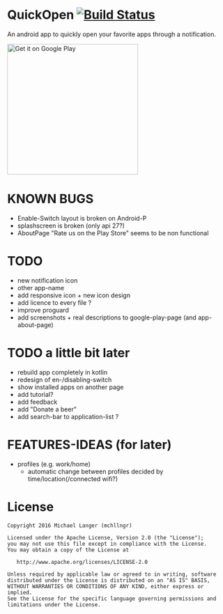 # QuickOpen [![Build Status](https://travis-ci.org/mchllngr/QuickOpen.svg?branch=master)](https://travis-ci.org/mchllngr/QuickOpen)
An android app to quickly open your favorite apps through a notification.

<a href='https://play.google.com/store/apps/details?id=de.mchllngr.quickopen&pcampaignid=MKT-Other-global-all-co-prtnr-py-PartBadge-Mar2515-1'><img width='300' alt='Get it on Google Play' src='https://play.google.com/intl/en_us/badges/images/generic/en_badge_web_generic.png'/></a>

# KNOWN BUGS
- Enable-Switch layout is broken on Android-P
- splashscreen is broken (only api 27?)
- AboutPage "Rate us on the Play Store" seems to be non functional

# TODO
- new notification icon
- other app-name
- add responsive icon + new icon design
- add licence to every file ?
- improve proguard
- add screenshots + real descriptions to google-play-page (and app-about-page)

# TODO a little bit later
- rebuild app completely in kotlin
- redesign of en-/disabling-switch
- show installed apps on another page
- add tutorial?
- add feedback
- add "Donate a beer"
- add search-bar to application-list ?

# FEATURES-IDEAS (for later)
- profiles (e.g. work/home)
    - automatic change between profiles decided by time/location(/connected wifi?)

# License

```
Copyright 2016 Michael Langer (mchllngr)

Licensed under the Apache License, Version 2.0 (the "License");
you may not use this file except in compliance with the License.
You may obtain a copy of the License at

   http://www.apache.org/licenses/LICENSE-2.0

Unless required by applicable law or agreed to in writing, software
distributed under the License is distributed on an "AS IS" BASIS,
WITHOUT WARRANTIES OR CONDITIONS OF ANY KIND, either express or implied.
See the License for the specific language governing permissions and
limitations under the License.
```
